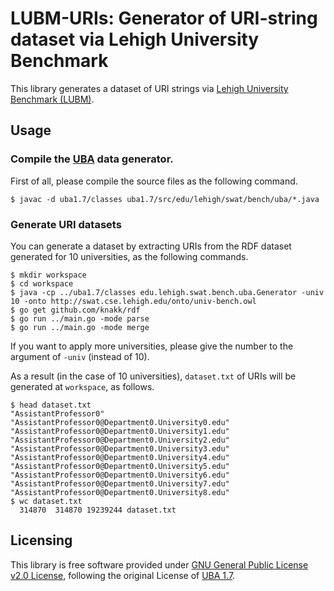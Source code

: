 # LUBM-URIs: Generator of URI-string dataset via Lehigh University Benchmark

This library generates a dataset of URI strings via [Lehigh University Benchmark (LUBM)](http://swat.cse.lehigh.edu/projects/lubm/).

## Usage

### Compile the [UBA](http://swat.cse.lehigh.edu/projects/lubm/) data generator.

First of all, please compile the source files as the following command.

```
$ javac -d uba1.7/classes uba1.7/src/edu/lehigh/swat/bench/uba/*.java
```

### Generate URI datasets

You can generate a dataset by extracting URIs from the RDF dataset generated for 10 universities, as the following commands.

```
$ mkdir workspace
$ cd workspace
$ java -cp ../uba1.7/classes edu.lehigh.swat.bench.uba.Generator -univ 10 -onto http://swat.cse.lehigh.edu/onto/univ-bench.owl
$ go get github.com/knakk/rdf
$ go run ../main.go -mode parse
$ go run ../main.go -mode merge
```

If you want to apply more universities, please give the number to the argument of `-univ` (instead of 10). 

As a result (in the case of 10 universities), `dataset.txt` of URIs will be generated at `workspace`, as follows.

```
$ head dataset.txt 
"AssistantProfessor0"
"AssistantProfessor0@Department0.University0.edu"
"AssistantProfessor0@Department0.University1.edu"
"AssistantProfessor0@Department0.University2.edu"
"AssistantProfessor0@Department0.University3.edu"
"AssistantProfessor0@Department0.University4.edu"
"AssistantProfessor0@Department0.University5.edu"
"AssistantProfessor0@Department0.University6.edu"
"AssistantProfessor0@Department0.University7.edu"
"AssistantProfessor0@Department0.University8.edu"
$ wc dataset.txt 
  314870  314870 19239244 dataset.txt
```

## Licensing

This library is free software provided under [GNU General Public License v2.0 License](https://github.com/kampersanda/LUBM-URIs/blob/master/LICENSE), following the original License of [UBA 1.7](http://swat.cse.lehigh.edu/projects/lubm/).
